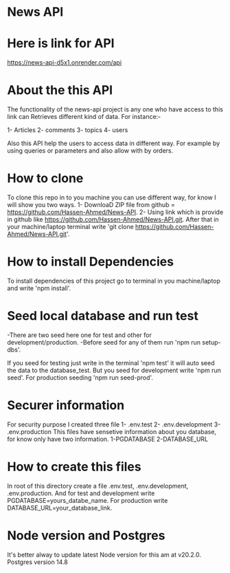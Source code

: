 # News API

# Here is link for API

https://news-api-d5x1.onrender.com/api

# About the this API

The functionality of the news-api project is any one who have access to this
link can Retrieves different kind of data. For instance:-

1- Articles
2- comments
3- topics
4- users

Also this API help the users to access data in different way. For example by using
queries or parameters and also allow with by orders.

# How to clone

To clone this repo in to you machine you can use different way, for know I will show you two ways.
1- DownloaD ZIP file from github = https://github.com/Hassen-Ahmed/News-API.
2- Using link which is provide in github like https://github.com/Hassen-Ahmed/News-API.git.
After that in your machine/laptop terminal write 'git clone https://github.com/Hassen-Ahmed/News-API.git'.

# How to install Dependencies

To install dependencies of this project go to terminal in you machine/laptop and write 'npm install'.

# Seed local database and run test

-There are two seed here one for test and other for development/production.
-Before seed for any of them run 'npm run setup-dbs'.

If you seed for testing just write in the terminal 'npm test' it will auto seed the data to the database_test.
But you seed for development write 'npm run seed'.
For production seeding 'npm run seed-prod'.

# Securer information

For security purpose I created three file
1- .env.test
2- .env.development
3- .env.production
This files have sensetive information about you database, for know only have two information.
1-PGDATABASE
2-DATABASE_URL

# How to create this files

In root of this directory create a file .env.test, .env.development, .env.production.
And for test and development write PGDATABASE=yours_databe_name.
For production write DATABASE_URL=your_database_link.

# Node version and Postgres

It's better alway to update latest Node version for this am at v20.2.0.
Postgres version 14.8
